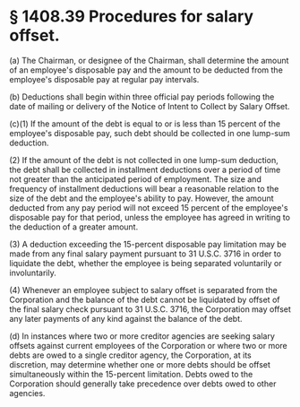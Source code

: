 # § 1408.39   Procedures for salary offset.

(a) The Chairman, or designee of the Chairman, shall determine the amount of an employee's disposable pay and the amount to be deducted from the employee's disposable pay at regular pay intervals. 


(b) Deductions shall begin within three official pay periods following the date of mailing or delivery of the Notice of Intent to Collect by Salary Offset.


(c)(1) If the amount of the debt is equal to or is less than 15 percent of the employee's disposable pay, such debt should be collected in one lump-sum deduction. 


(2) If the amount of the debt is not collected in one lump-sum deduction, the debt shall be collected in installment deductions over a period of time not greater than the anticipated period of employment. The size and frequency of installment deductions will bear a reasonable relation to the size of the debt and the employee's ability to pay. However, the amount deducted from any pay period will not exceed 15 percent of the employee's disposable pay for that period, unless the employee has agreed in writing to the deduction of a greater amount. 


(3) A deduction exceeding the 15-percent disposable pay limitation may be made from any final salary payment pursuant to 31 U.S.C. 3716 in order to liquidate the debt, whether the employee is being separated voluntarily or involuntarily. 


(4) Whenever an employee subject to salary offset is separated from the Corporation and the balance of the debt cannot be liquidated by offset of the final salary check pursuant to 31 U.S.C. 3716, the Corporation may offset any later payments of any kind against the balance of the debt. 


(d) In instances where two or more creditor agencies are seeking salary offsets against current employees of the Corporation or where two or more debts are owed to a single creditor agency, the Corporation, at its discretion, may determine whether one or more debts should be offset simultaneously within the 15-percent limitation. Debts owed to the Corporation should generally take precedence over debts owed to other agencies. 




